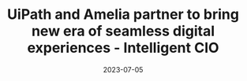 ---
category:
- .nan
date: 2023-07-05
keyword_suggestion: ubuntu install docker
post_inspiration: https://www.intelligentcio.com/eu/2023/04/25/uipath-and-amelia-partner-to-bring-new-era-of-seamless-digital-experiences/
silot_terms: digital automation
title: UiPath and Amelia partner to bring new era of seamless digital experiences
  - Intelligent CIO
---